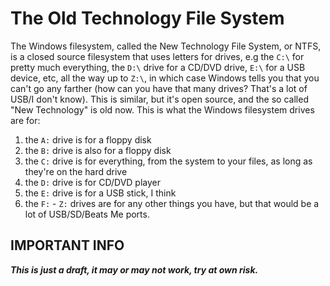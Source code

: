 # The Old Technology File System
The Windows filesystem, called the New Technology File System, or NTFS, is a closed source filesystem that uses letters for drives, e.g the `C:\` for pretty much everything, the `D:\` drive for a CD/DVD drive, `E:\` for a USB device, etc, all the way up to `Z:\`, in which case Windows tells you that you can't go any farther (how can you have that many drives? That's a lot of USB/I don't know). This is similar, but it's open source, and the so called "New Technology" is old now. This is what the Windows filesystem drives are for:
1. the `A:` drive is for a floppy disk
2. the `B:` drive is also for a floppy disk
3. the `C:` drive is for everything, from the system to your files, as long as they're on the hard drive
4. the `D:` drive is for CD/DVD player
5. the `E:` drive is for a USB stick, I think
6. the `F:` - `Z:` drives are for any other things you have, but that would be a lot of USB/SD/Beats Me ports.
## IMPORTANT INFO
***This is just a draft, it may or may not work, try at own risk.***
